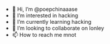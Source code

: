 - 👋 Hi, I’m @poepchinaaase
- 👀 I’m interested in hacking
- 🌱 I’m currently learning hacking
- 💞️ I’m looking to collaborate on lonley
- 📫 How to reach me mnot

<!---
poepchinaaase/poepchinaaase is a ✨ special ✨ repository because its `README.md` (this file) appears on your GitHub profile.
You can click the Preview link to take a look at your changes.
--->
